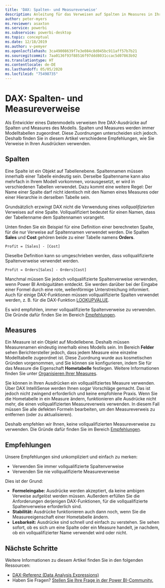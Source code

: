 ```yaml
---
title: 'DAX: Spalten- und Measureverweise'
description: Anleitung für das Verweisen auf Spalten in Measures in Ihren DAX-Ausdrücken.
author: peter-myers
ms.reviewer: asaxton
ms.service: powerbi
ms.subservice: powerbi-desktop
ms.topic: conceptual
ms.date: 12/18/2019
ms.author: v-pemyer
ms.openlocfilehash: 3ca49008639f7e3e084c8d045bc911aff57b7b21
ms.sourcegitcommit: 7aa0136f93f88516f97ddd8031ccac5d07863b92
ms.translationtype: HT
ms.contentlocale: de-DE
ms.lasthandoff: 05/05/2020
ms.locfileid: "75498735"
---
```

# <a name="dax-column-and-measure-references"></a>DAX: Spalten- und Measureverweise

Als Entwickler eines Datenmodells verweisen Ihre DAX-Ausdrücke auf Spalten und Measures des Modells. Spalten und Measures werden immer Modelltabellen zugeordnet. Diese Zuordnungen unterscheiden sich jedoch. Deshalb finden Sie in diesem Artikel verschiedene Empfehlungen, wie Sie Verweise in Ihren Ausdrücken verwenden.

## <a name="columns"></a>Spalten

Eine Spalte ist ein Objekt auf Tabellenebene. Spaltennamen müssen innerhalb einer Tabelle eindeutig sein. Derselbe Spaltenname kann also mehrfach in Ihrem Modell vorkommen, vorausgesetzt, er wird in verschiedenen Tabellen verwendet. Dazu kommt eine weitere Regel: Der Name einer Spalte darf nicht identisch mit den Namen eines Measures oder einer Hierarchie in derselben Tabelle sein.

Grundsätzlich erzwingt DAX nicht die Verwendung eines _vollqualifizierten_ Verweises auf eine Spalte. Vollqualifiziert bedeutet für einen Namen, dass der Tabellenname dem Spaltennamen vorangeht.

Unten finden Sie ein Beispiel für eine Definition einer berechneten Spalte, für die nur Verweise auf Spaltennamen verwendet werden. Die Spalten **Sales** und **Cost** gehören beide zu einer Tabelle namens **Orders**.

```dax
Profit = [Sales] - [Cost]
```

Dieselbe Definition kann so umgeschrieben werden, dass vollqualifizierte Spaltenverweise verwendet werden.

```dax
Profit = Orders[Sales] - Orders[Cost]
```

Manchmal müssen Sie jedoch vollqualifizierte Spaltenverweise verwenden, wenn Power BI Ambiguitäten entdeckt. Sie werden darüber bei der Eingabe einer Formel durch eine rote, wellenförmige Unterstreichung informiert. Auch für einige DAX-Funktionen müssen vollqualifizierte Spalten verwendet werden, z. B. für die DAX-Funktion [LOOKUPVALUE](/dax/lookupvalue-function-dax).

Es wird empfohlen, immer vollqualifizierte Spaltenverweise zu verwenden. Die Gründe dafür finden Sie im Bereich [Empfehlungen](#recommendations).

## <a name="measures"></a>Measures

Ein Measure ist ein Objekt auf Modellebene. Deshalb müssen Measurenamen eindeutig innerhalb eines Modells sein. Im Bereich **Felder** sehen Berichtersteller jedoch, dass jedem Measure eine einzelne Modelltabelle zugeordnet ist. Diese Zuordnung wurde aus kosmetischen Gründen vorgenommen, und Sie können sie konfigurieren, indem Sie für das Measure die Eigenschaft **Hometabelle** festlegen. Weitere Informationen finden Sie unter [Organisieren Ihrer Measures](../desktop-measures.md#organizing-your-measures).

Sie können in Ihren Ausdrücken ein vollqualifiziertes Measure verwenden. Über DAX IntelliSense werden Ihnen sogar Vorschläge gemacht. Das ist jedoch nicht zwingend erforderlich und keine empfohlene Praxis. Wenn Sie die Hometabelle in ein Measure ändern, funktionieren alle Ausdrücke nicht mehr, die einen vollqualifizierten Measureverweis verwenden. In diesem Fall müssen Sie alle defekten Formeln bearbeiten, um den Measureverweis zu entfernen (oder zu aktualisieren).

Deshalb empfehlen wir Ihnen, keine vollqualifizierten Measureverweise zu verwenden. Die Gründe dafür finden Sie im Bereich [Empfehlungen](#recommendations).

## <a name="recommendations"></a>Empfehlungen

Unsere Empfehlungen sind unkompliziert und einfach zu merken:

- Verwenden Sie immer vollqualifizierte Spaltenverweise
- Verwenden Sie nie vollqualifizierte Measureverweise

Dies ist der Grund:

- **Formeleingabe:** Ausdrücke werden akzeptiert, da keine ambigen Verweise aufgelöst werden müssen. Außerdem erfüllen Sie die Anforderungen derjenigen DAX-Funktionen, für die vollqualifizierte Spaltenverweise erforderlich sind.
- **Stabilität:** Ausdrücke funktionieren auch dann noch, wenn Sie die Measureeigenschaft einer Hometabelle ändern.
- **Lesbarkeit:** Ausdrücke sind schnell und einfach zu verstehen. Sie sehen sofort, ob es sich um eine Spalte oder ein Measure handelt, je nachdem, ob ein vollqualifizierter Name verwendet wird oder nicht.

## <a name="next-steps"></a>Nächste Schritte

Weitere Informationen zu diesem Artikel finden Sie in den folgenden Ressourcen:

- [DAX-Referenz (Data Analysis Expressions)](/dax/)
- Haben Sie Fragen? [Stellen Sie Ihre Frage in der Power BI-Community.](https://community.powerbi.com/)
